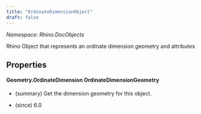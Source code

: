 ```yaml
---
title: "OrdinateDimensionObject"
draft: false
---
```


*Namespace: Rhino.DocObjects*

   Rhino Object that represents an ordinate dimension geometry and attributes
   
## Properties
#### Geometry.OrdinateDimension OrdinateDimensionGeometry
- (summary) 
     Get the dimension geometry for this object.
     
- (since) 6.0
